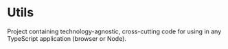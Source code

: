 # Utils

Project containing technology-agnostic, cross-cutting code for using in any TypeScript application (browser or Node).